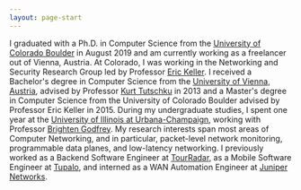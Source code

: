```yaml
---
layout: page-start
---
```


I graduated with a Ph.D. in Computer Science from the [University of Colorado Boulder](http://www.colorado.edu) in August 2019 and am currently working as a freelancer out of Vienna, Austria. At Colorado, I was working in the Networking and Security Research Group led by Professor [Eric Keller](https://eric-keller.github.io/). I received a Bachelor's degree in Computer Science from the [University of Vienna, Austria](http://www.univie.ac.at), advised by Professor [Kurt Tutschku](https://scholar.google.com/citations?user=aXFXhGsAAAAJ&hl=en) in 2013 and a Master's degree in Computer Science from the University of Colorado Boulder advised by Professor Eric Keller in 2015. During my undergraduate studies, I spent one year at the [University of Illinois at Urbana-Champaign](http://www.illinois.edu), working with Professor [Brighten Godfrey](http://pbg.cs.illinois.edu). My research interests span most areas of Computer Networking, and in particular, packet-level network monitoring, programmable data planes, and low-latency networking. I previously worked as a Backend Software Engineer at [TourRadar](http://www.tourradar.com), as a Mobile Software Engineer at [Tupalo](http://www.tupalo.com), and interned as a WAN Automation Engineer at [Juniper Networks](http://www.juniper.net).
